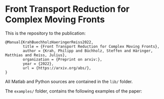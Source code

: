# Front Transport Reduction for Complex Moving Fronts

This is the repository to the publication: 

    @Manual{KrahBuechholzHaeringerReiss2022,
            title = {Front Transport Reduction for Complex Moving Fronts},
            author = {Krah, Philipp and Büchholz, Steffen and Häringer, Matthias and Reiss, Julius},
            organization = {Preprint on arxiv:},
            year = {2022},
            url = {https://arxiv.org/abs/},
    }

All Matlab and Python sources are contained in the `lib/` folder. 

The `examples/` folder, contains the following examples of the paper:


